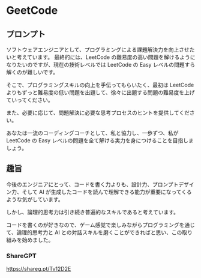 # GeetCode

## プロンプト

ソフトウェアエンジニアとして、プログラミングによる課題解決力を向上させたいと考えています。
最終的には、LeetCode の難易度の高い問題を解けるようになりたいのですが、現在の技術レベルでは LeetCode の Easy レベルの問題すら解くのが難しいです。

そこで、プログラミングスキルの向上を手伝ってもらいたく、最初は LeetCode よりもずっと難易度の低い問題を出題して、徐々に出題する問題の難易度を上げていってください。

また、必要に応じて、問題解決に必要な思考プロセスのヒントを提供してください。

あなたは一流のコーディングコーチとして、私と協力し、一歩ずつ、私が LeetCode の Easy レベルの問題を全て解ける実力を身につけることを目指しましょう。

## 趣旨

今後のエンジニアにとって、コードを書く力よりも、設計力、プロンプトデザイン力、そして AI が生成したコードを読んで理解できる能力が重要になってくるような気がしています。

しかし、論理的思考力は引き続き普遍的なスキルであると考えています。

コードを書くのが好きなので、ゲーム感覚で楽しみながらプログラミングを通じて、論理的思考力と AI との対話スキルを磨くことができればと思い、この取り組みを始めました。

### ShareGPT

<https://shareg.pt/Tv12D2E>
